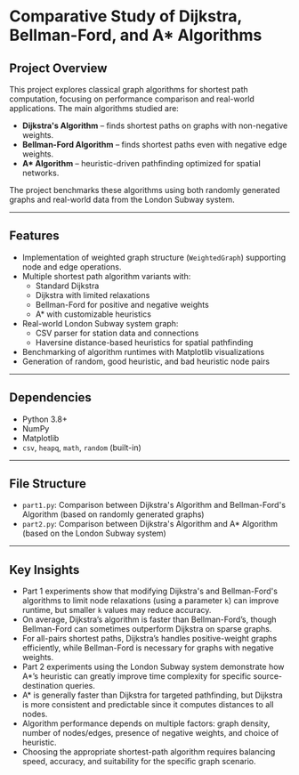 # Comparative Study of Dijkstra, Bellman-Ford, and A* Algorithms

## Project Overview
This project explores classical graph algorithms for shortest path computation, focusing on performance comparison and real-world applications. The main algorithms studied are:

- **Dijkstra's Algorithm** – finds shortest paths on graphs with non-negative weights.
- **Bellman-Ford Algorithm** – finds shortest paths even with negative edge weights.
- **A\* Algorithm** – heuristic-driven pathfinding optimized for spatial networks.

The project benchmarks these algorithms using both randomly generated graphs and real-world data from the London Subway system.

---

## Features
- Implementation of weighted graph structure (`WeightedGraph`) supporting node and edge operations.
- Multiple shortest path algorithm variants with:
  - Standard Dijkstra
  - Dijkstra with limited relaxations
  - Bellman-Ford for positive and negative weights
  - A* with customizable heuristics
- Real-world London Subway system graph:
  - CSV parser for station data and connections
  - Haversine distance-based heuristics for spatial pathfinding
- Benchmarking of algorithm runtimes with Matplotlib visualizations
- Generation of random, good heuristic, and bad heuristic node pairs

---

## Dependencies
- Python 3.8+
- NumPy
- Matplotlib
- `csv`, `heapq`, `math`, `random` (built-in)

---

## File Structure
- `part1.py`: Comparison between Dijkstra's Algorithm and Bellman-Ford's Algorithm (based on randomly generated graphs)
- `part2.py`: Comparison between Dijkstra's Algorithm and A* Algorithm (based on the London Subway system)

---

## Key Insights
- Part 1 experiments show that modifying Dijkstra's and Bellman-Ford's algorithms to limit node relaxations (using a parameter `k`) can improve runtime, but smaller `k` values may reduce accuracy.
- On average, Dijkstra’s algorithm is faster than Bellman-Ford’s, though Bellman-Ford can sometimes outperform Dijkstra on sparse graphs.
- For all-pairs shortest paths, Dijkstra’s handles positive-weight graphs efficiently, while Bellman-Ford is necessary for graphs with negative weights.
- Part 2 experiments using the London Subway system demonstrate how A*’s heuristic can greatly improve time complexity for specific source-destination queries.
- A* is generally faster than Dijkstra for targeted pathfinding, but Dijkstra is more consistent and predictable since it computes distances to all nodes.
- Algorithm performance depends on multiple factors: graph density, number of nodes/edges, presence of negative weights, and choice of heuristic.
- Choosing the appropriate shortest-path algorithm requires balancing speed, accuracy, and suitability for the specific graph scenario.

